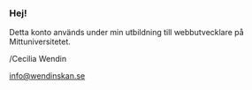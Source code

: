 ### Hej!
Detta konto används under min utbildning till webbutvecklare på Mittuniversitetet. 

/Cecilia Wendin

info@wendinskan.se


